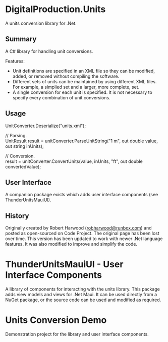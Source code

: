 # DigitalProduction.Units
A units conversion library for .Net.

## Summary
A C# library for handling unit conversions.  

Features:
- Unit definitions are specified in an XML file so they can be modified, added, or removed without compiling the software.
- Different sets of units can be maintained by using different XML files.  For example, a simplied set and a larger, more complete, set.
- A single conversion for each unit is specified.  It is not necessary to specify every combination of unit conversions.

## Usage
UnitConverter.Deserialize("units.xml");

// Parsing.\
UnitResult result = unitConverter.ParseUnitString("1 m", out double value, out string inUnits);

// Conversion.\
result = unitConverter.ConvertUnits(value, inUnits, "ft", out double convertedValue);


## User Interface
A companion package exists which adds user interface components (see ThunderUnitsMauiUI).

## History
Originally created by Robert Harwood (<robharwood@runbox.com>) and posted as open-sourced on Code Project.  The original page has been lost over time.  This version has been updated to work with newer .Net language features.  It was also modified to improve and simplify the code.

# ThunderUnitsMauiUI - User Interface Components
A library of components for interacting with the units library.  This package adds view models and views for .Net Maui.  It can be used directly from a NuGet package, or the source code can be used and modified as required.

# Units Conversion Demo
Demonstration project for the library and user interface components.
